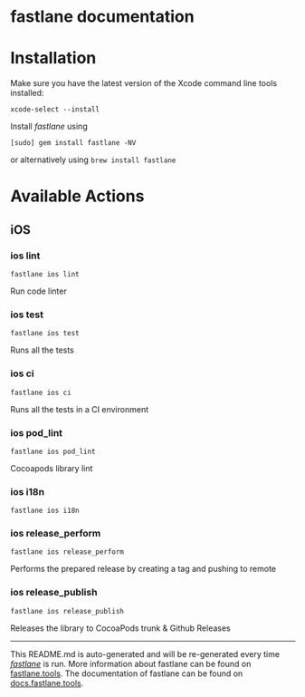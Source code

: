 fastlane documentation
================
# Installation

Make sure you have the latest version of the Xcode command line tools installed:

```
xcode-select --install
```

Install _fastlane_ using
```
[sudo] gem install fastlane -NV
```
or alternatively using `brew install fastlane`

# Available Actions
## iOS
### ios lint
```
fastlane ios lint
```
Run code linter
### ios test
```
fastlane ios test
```
Runs all the tests
### ios ci
```
fastlane ios ci
```
Runs all the tests in a CI environment
### ios pod_lint
```
fastlane ios pod_lint
```
Cocoapods library lint
### ios i18n
```
fastlane ios i18n
```

### ios release_perform
```
fastlane ios release_perform
```
Performs the prepared release by creating a tag and pushing to remote
### ios release_publish
```
fastlane ios release_publish
```
Releases the library to CocoaPods trunk & Github Releases

----

This README.md is auto-generated and will be re-generated every time [_fastlane_](https://fastlane.tools) is run.
More information about fastlane can be found on [fastlane.tools](https://fastlane.tools).
The documentation of fastlane can be found on [docs.fastlane.tools](https://docs.fastlane.tools).
